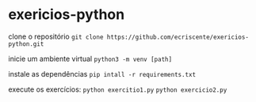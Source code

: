# exericios-python

clone o repositório `git clone https://github.com/ecriscente/exericios-python.git`

inicie um ambiente virtual `python3 -m venv [path]`

instale as dependências `pip intall -r requirements.txt`

execute os exercícios:
`python exercitio1.py`
`python exercicio2.py`